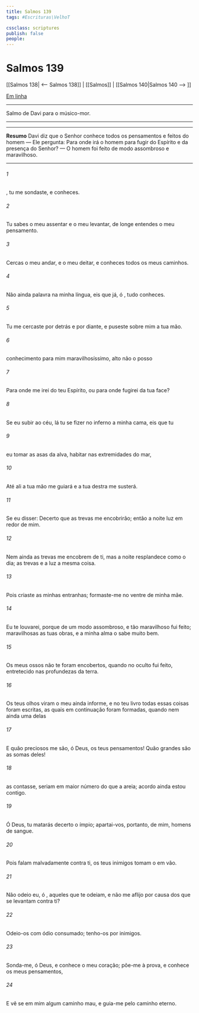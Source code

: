 ```yaml
---
title: Salmos 139
tags: #Escrituras\VelhoT

cssclass: scriptures
publish: false
people:
---
```


# Salmos 139
[[Salmos 138| <-- Salmos 138]] | [[Salmos]] | [[Salmos 140|Salmos 140 --> ]]

[Em linha](https://churchofjesuschrist.org/study/scriptures/ot/ps/139?lang=por)

---
Salmo de Davi para o músico-mor.

---

---
__Resumo__
Davi diz que o Senhor conhece todos os pensamentos e feitos do homem — Ele pergunta: Para onde irá o homem para fugir do Espírito e da presença do Senhor? — O homem foi feito de modo assombroso e maravilhoso.

---
###### 1 
, tu me sondaste, e  conheces.

###### 2 
Tu sabes o meu assentar e o meu levantar, de longe entendes o meu pensamento.

###### 3 
Cercas o meu andar, e o meu deitar, e conheces todos os meus caminhos.

###### 4 
Não  ainda palavra  na minha língua, eis que já, ó , tudo conheces.

###### 5 
Tu me cercaste por detrás e por diante, e puseste sobre mim a tua mão.

###### 6 
 conhecimento  para mim maravilhosíssimo,  alto  não o posso 

###### 7 
Para onde me irei do teu Espírito, ou para onde fugirei da tua face?

###### 8 
Se eu subir ao céu, lá tu  se fizer no inferno a minha cama, eis que tu 

###### 9 
 eu tomar as asas da alva,  habitar nas extremidades do mar,

###### 10 
Até ali a tua mão me guiará e a tua destra me susterá.

###### 11 
Se eu disser: Decerto que as trevas me encobrirão; então a noite  luz em redor de mim.

###### 12 
Nem ainda as trevas me encobrem de ti, mas a noite resplandece como o dia; as trevas e a luz  a mesma coisa.

###### 13 
Pois criaste as minhas entranhas; formaste-me no ventre de minha mãe.

###### 14 
Eu te louvarei, porque de um modo assombroso, e tão maravilhoso fui feito; maravilhosas  as tuas obras, e a minha alma o sabe muito bem.

###### 15 
Os meus ossos não te foram encobertos, quando no oculto fui feito,  entretecido nas profundezas da terra.

###### 16 
Os teus olhos viram o meu  ainda informe, e no teu livro todas essas coisas foram escritas, as quais em continuação foram formadas, quando nem ainda uma delas 

###### 17 
E quão preciosos me são, ó Deus, os teus pensamentos! Quão grandes são as somas deles!

###### 18 
 as contasse, seriam em maior número do que a areia;  acordo ainda estou contigo.

###### 19 
Ó Deus, tu matarás decerto o ímpio; apartai-vos, portanto, de mim, homens de sangue.

###### 20 
Pois falam malvadamente contra ti,  os teus inimigos tomam o  em vão.

###### 21 
Não odeio eu, ó , aqueles que te odeiam, e não me aflijo por causa dos que se levantam contra ti?

###### 22 
Odeio-os com ódio consumado; tenho-os por inimigos.

###### 23 
Sonda-me, ó Deus, e conhece o meu coração; põe-me à prova, e conhece os meus pensamentos,

###### 24 
E vê se  em mim algum caminho mau, e guia-me pelo caminho eterno.

